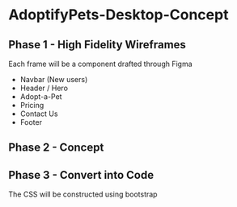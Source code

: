 # AdoptifyPets-Desktop-Concept
## Phase 1 - High Fidelity Wireframes
Each frame will be a component drafted through Figma
  - Navbar (New users)
  - Header / Hero
  - Adopt-a-Pet
  - Pricing
  - Contact Us
  - Footer
    
## Phase 2 - Concept

## Phase 3 - Convert into Code
The CSS will be constructed using bootstrap
